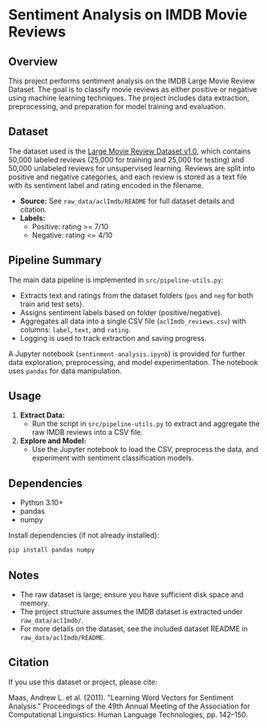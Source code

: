 # Sentiment Analysis on IMDB Movie Reviews

## Overview

This project performs sentiment analysis on the IMDB Large Movie Review Dataset. The goal is to classify movie reviews as either positive or negative using machine learning techniques. The project includes data extraction, preprocessing, and preparation for model training and evaluation.

## Dataset

The dataset used is the [Large Movie Review Dataset v1.0](https://ai.stanford.edu/~amaas/data/sentiment/), which contains 50,000 labeled reviews (25,000 for training and 25,000 for testing) and 50,000 unlabeled reviews for unsupervised learning. Reviews are split into positive and negative categories, and each review is stored as a text file with its sentiment label and rating encoded in the filename.

- **Source:** See `raw_data/aclImdb/README` for full dataset details and citation.
- **Labels:**
  - Positive: rating >= 7/10
  - Negative: rating <= 4/10

## Pipeline Summary

The main data pipeline is implemented in `src/pipeline-utils.py`:

- Extracts text and ratings from the dataset folders (`pos` and `neg` for both train and test sets).
- Assigns sentiment labels based on folder (positive/negative).
- Aggregates all data into a single CSV file (`aclImdb_reviews.csv`) with columns: `label`, `text`, and `rating`.
- Logging is used to track extraction and saving progress.

A Jupyter notebook (`sentinment-analysis.ipynb`) is provided for further data exploration, preprocessing, and model experimentation. The notebook uses `pandas` for data manipulation.

## Usage

1. **Extract Data:**
   - Run the script in `src/pipeline-utils.py` to extract and aggregate the raw IMDB reviews into a CSV file.
2. **Explore and Model:**
   - Use the Jupyter notebook to load the CSV, preprocess the data, and experiment with sentiment classification models.

## Dependencies

- Python 3.10+
- pandas
- numpy

Install dependencies (if not already installed):

```bash
pip install pandas numpy
```

## Notes

- The raw dataset is large; ensure you have sufficient disk space and memory.
- The project structure assumes the IMDB dataset is extracted under `raw_data/aclImdb/`.
- For more details on the dataset, see the included dataset README in `raw_data/aclImdb/README`.

## Citation

If you use this dataset or project, please cite:

Maas, Andrew L. et al. (2011). "Learning Word Vectors for Sentiment Analysis." Proceedings of the 49th Annual Meeting of the Association for Computational Linguistics: Human Language Technologies, pp. 142–150.
